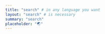 ```yaml
---
title: "search" # in any language you want
layout: "search" # is necessary
summary: "search"
placeholder: "🌏"
---
```

